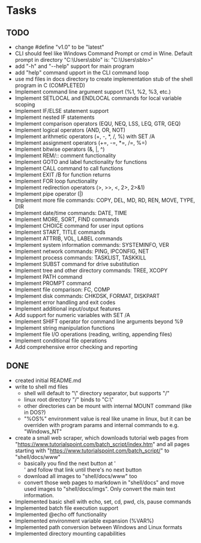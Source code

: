 # Tasks
## TODO
- change #define "v1.0" to be "latest"
- CLI should feel like Windows Command Prompt or cmd in Wine. Default prompt in directory "C:\Users\sblo" is: "C:\Users\sblo>"
- add "-h" and "--help" support for main program
- add "help" command upport in the CLI command loop
- use md files in docs directory to create implementation stub of the shell program in C (COMPLETED)
- Implement command line argument support (%1, %2, %3, etc.)
- Implement SETLOCAL and ENDLOCAL commands for local variable scoping
- Implement IF/ELSE statement support
- Implement nested IF statements
- Implement comparison operators (EQU, NEQ, LSS, LEQ, GTR, GEQ)
- Implement logical operators (AND, OR, NOT)
- Implement arithmetic operators (+, -, *, /, %) with SET /A
- Implement assignment operators (+=, -=, *=, /=, %=)
- Implement bitwise operators (&, |, ^)
- Implement REM/:: comment functionality
- Implement GOTO and label functionality for functions
- Implement CALL command to call functions
- Implement EXIT /B for function returns
- Implement FOR loop functionality
- Implement redirection operators (>, >>, <, 2>, 2>&1)
- Implement pipe operator (|)
- Implement more file commands: COPY, DEL, MD, RD, REN, MOVE, TYPE, DIR
- Implement date/time commands: DATE, TIME
- Implement MORE, SORT, FIND commands
- Implement CHOICE command for user input options
- Implement START, TITLE commands
- Implement ATTRIB, VOL, LABEL commands
- Implement system information commands: SYSTEMINFO, VER
- Implement network commands: PING, IPCONFIG, NET
- Implement process commands: TASKLIST, TASKKILL
- Implement SUBST command for drive substitution
- Implement tree and other directory commands: TREE, XCOPY
- Implement PATH command
- Implement PROMPT command
- Implement file comparison: FC, COMP
- Implement disk commands: CHKDSK, FORMAT, DISKPART
- Implement error handling and exit codes
- Implement additional input/output features
- Add support for numeric variables with SET /A
- Implement SHIFT operator for command line arguments beyond %9
- Implement string manipulation functions
- Implement file I/O operations (reading, writing, appending files)
- Implement conditional file operations
- Add comprehensive error checking and reporting

## DONE
- created initial README.md
- write to shell md files
    - shell will default to "\\" directory separator, but supports "/"
    - linux root directory "/" binds to "C:\\"
    - other directories can be mount with internal MOUNT command (like in DOS?)
    - "%OS%" environment value is real like uname in linux, but it can be overriden with program params and internal commands to e.g. "Windows_NT"
- create a small web scraper, which downloads tutorial web pages from "https://www.tutorialspoint.com/batch_script/index.htm" and all pages starting with "https://www.tutorialspoint.com/batch_script/" to "shell/docs/www"
    - basically you find the next button at '<div class="button " id="btn_top_next">' and follow that link until there's no next button
    - download all images to "shell/docs/www" too
    - convert those web pages to markdown in "shell/docs" and move used images to "shell/docs/imgs". Only convert the main text information.
- Implemented basic shell with echo, set, cd, pwd, cls, pause commands
- Implemented batch file execution support
- Implemented @echo off functionality
- Implemented environment variable expansion (%VAR%)
- Implemented path conversion between Windows and Linux formats
- Implemented directory mounting capabilities

